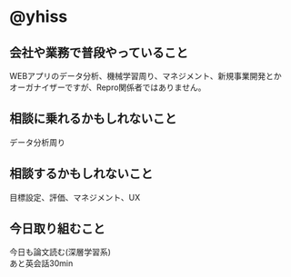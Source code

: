 # @yhiss

## 会社や業務で普段やっていること
WEBアプリのデータ分析、機械学習周り、マネジメント、新規事業開発とか  
オーガナイザーですが、Repro関係者ではありません。  


## 相談に乗れるかもしれないこと
データ分析周り

## 相談するかもしれないこと
目標設定、評価、マネジメント、UX

## 今日取り組むこと
今日も論文読む(深層学習系)  
あと英会話30min
